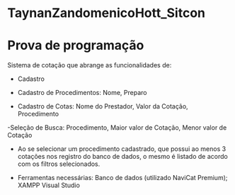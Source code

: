 # TaynanZandomenicoHott_Sitcon

# Prova de programação

Sistema de cotação que abrange as funcionalidades de:
- Cadastro
- Cadastro de Procedimentos:
Nome,
Preparo

- Cadastro de Cotas:
Nome do Prestador,
Valor da Cotação,
Procedimento

-Seleção de Busca:
Procedimento,
Maior valor de Cotação, 
Menor valor de Cotação

- Ao se selecionar um procedimento cadastrado, que possui ao menos 3 cotações nos registro do banco de dados, o mesmo é listado de acordo com os filtros selecionados.

- Ferramentas necessárias:
Banco de dados (utilizado NaviCat Premium);
XAMPP
Visual Studio
